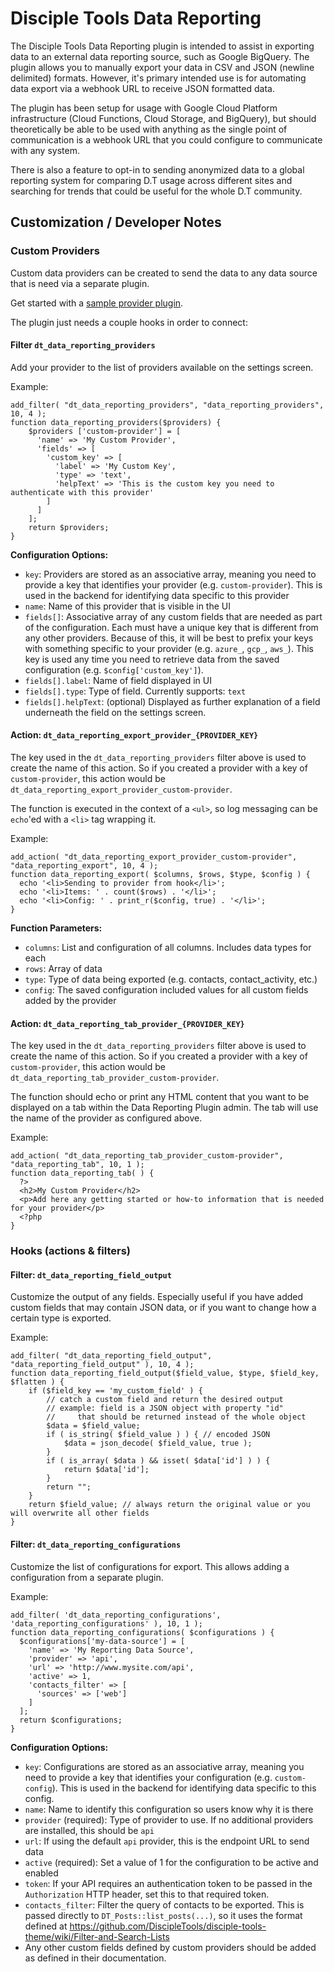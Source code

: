 # Disciple Tools Data Reporting
The Disciple Tools Data Reporting plugin is intended to assist in exporting data to an external data reporting source, such as Google BigQuery.
The plugin allows you to manually export your data in CSV and JSON (newline delimited) formats. However, it's primary intended use is for automating data export via a webhook URL to receive JSON formatted data. 

The plugin has been setup for usage with Google Cloud Platform infrastructure (Cloud Functions, Cloud Storage, and BigQuery), but should theoretically be able to be used with anything as the single point of communication is a webhook URL that you could configure to communicate with any system.

There is also a feature to opt-in to sending anonymized data to a global reporting system for comparing D.T usage across different sites and searching for trends that could be useful for the whole D.T community. 

## Customization / Developer Notes

### Custom Providers
Custom data providers can be created to send the data to any data source that is need via a separate plugin.

Get started with a [sample provider plugin](https://github.com/cairocoder01/disciple-tools-data-reporting-provider-sample). 

The plugin just needs a couple hooks in order to connect:

#### Filter `dt_data_reporting_providers`
Add your provider to the list of providers available on the settings screen.

Example:
```
add_filter( "dt_data_reporting_providers", "data_reporting_providers", 10, 4 );
function data_reporting_providers($providers) {
    $providers ['custom-provider'] = [
      'name' => 'My Custom Provider',
      'fields' => [
        'custom_key' => [
          'label' => 'My Custom Key',
          'type' => 'text',
          'helpText' => 'This is the custom key you need to authenticate with this provider'
        ]
      ]
    ];
    return $providers;
}
```

**Configuration Options:**
* `key`: Providers are stored as an associative array, meaning you need to provide a key that identifies your provider (e.g. `custom-provider`). This is used in the backend for identifying data specific to this provider
* `name`: Name of this provider that is visible in the UI
* `fields[]`: Associative array of any custom fields that are needed as part of the configuration. Each must have a unique key that is different from any other providers. Because of this, it will be best to prefix your keys with something specific to your provider (e.g. `azure_`, `gcp_`, `aws_`). This key is used any time you need to retrieve data from the saved configuration (e.g. `$config['custom_key']`).
* `fields[].label`: Name of field displayed in UI
* `fields[].type`: Type of field. Currently supports: `text`
* `fields[].helpText`: (optional) Displayed as further explanation of a field underneath the field on the settings screen.

#### Action: `dt_data_reporting_export_provider_{PROVIDER_KEY}`
The key used in the `dt_data_reporting_providers` filter above is used to create the name of this action. So if you created a provider with a key of `custom-provider`, this action would be `dt_data_reporting_export_provider_custom-provider`.

The function is executed in the context of a `<ul>`, so log messaging can be `echo`'ed with a `<li>` tag wrapping it.

Example:
```
add_action( "dt_data_reporting_export_provider_custom-provider", "data_reporting_export", 10, 4 );
function data_reporting_export( $columns, $rows, $type, $config ) {
  echo '<li>Sending to provider from hook</li>';
  echo '<li>Items: ' . count($rows) . '</li>';
  echo '<li>Config: ' . print_r($config, true) . '</li>';
}
```

**Function Parameters:**
* `columns`: List and configuration of all columns. Includes data types for each
* `rows`: Array of data
* `type`: Type of data being exported (e.g. contacts, contact_activity, etc.)
* `config`: The saved configuration included values for all custom fields added by the provider

#### Action: `dt_data_reporting_tab_provider_{PROVIDER_KEY}`
The key used in the `dt_data_reporting_providers` filter above is used to create the name of this action. So if you created a provider with a key of `custom-provider`, this action would be `dt_data_reporting_tab_provider_custom-provider`.

The function should echo or print any HTML content that you want to be displayed on a tab within the Data Reporting Plugin admin. The tab will use the name of the provider as configured above.

Example:
```
add_action( "dt_data_reporting_tab_provider_custom-provider", "data_reporting_tab", 10, 1 );
function data_reporting_tab( ) {
  ?>
  <h2>My Custom Provider</h2>
  <p>Add here any getting started or how-to information that is needed for your provider</p>
  <?php
}
```

### Hooks (actions & filters)

#### Filter: `dt_data_reporting_field_output`
Customize the output of any fields. Especially useful if you have added custom fields that may contain JSON data, or if you want to change how a certain type is exported.

Example:
```
add_filter( "dt_data_reporting_field_output", "data_reporting_field_output" ), 10, 4 );
function data_reporting_field_output($field_value, $type, $field_key, $flatten ) {
    if ($field_key == 'my_custom_field' ) {
        // catch a custom field and return the desired output
        // example: field is a JSON object with property "id" 
        //     that should be returned instead of the whole object
        $data = $field_value;
        if ( is_string( $field_value ) ) { // encoded JSON
            $data = json_decode( $field_value, true );
        }
        if ( is_array( $data ) && isset( $data['id'] ) ) {
            return $data['id'];
        }
        return "";
    }
    return $field_value; // always return the original value or you will overwrite all other fields
}
```

#### Filter: `dt_data_reporting_configurations`
Customize the list of configurations for export. This allows adding a configuration from a separate plugin.

Example:
```
add_filter( 'dt_data_reporting_configurations', 'data_reporting_configurations' ), 10, 1 );
function data_reporting_configurations( $configurations ) {
  $configurations['my-data-source'] = [
    'name' => 'My Reporting Data Source',
    'provider' => 'api',
    'url' => 'http://www.mysite.com/api',
    'active' => 1,
    'contacts_filter' => [
      'sources' => ['web']
    ]
  ];
  return $configurations;
}

```

**Configuration Options:**
* `key`: Configurations are stored as an associative array, meaning you need to provide a key that identifies your configuration (e.g. `custom-config`). This is used in the backend for identifying data specific to this config.
* `name`: Name to identify this configuration so users know why it is there
* `provider` (required): Type of provider to use. If no additional providers are installed, this should be `api`
* `url`: If using the default `api` provider, this is the endpoint URL to send data
* `active` (required): Set a value of 1 for the configuration to be active and enabled
* `token`: If your API requires an authentication token to be passed in the `Authorization` HTTP header, set this to that required token.
* `contacts_filter`: Filter the query of contacts to be exported. This is passed directly to `DT_Posts::list_posts(...)`, so it uses the format defined at https://github.com/DiscipleTools/disciple-tools-theme/wiki/Filter-and-Search-Lists
* Any other custom fields defined by custom providers should be added as defined in their documentation.